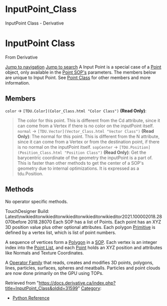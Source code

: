

# InputPoint_Class

InputPoint Class - Derivative




# InputPoint Class
From Derivative

[Jump to navigation](#mw-head)
[Jump to search](#searchInput)
A Input Point is a special case of a [Point](Point_Class.html "Point Class") object, only available in the [Point SOP's](Point_SOP.html "Point SOP") parameters.
The members below are unique to Input Point. See [Point Class](Point_Class.html "Point Class") for other members and more information.
  

## Members
`color` → `[TDU.Color](Color_Class.html "Color Class")` **(Read Only)**:
> The color for this point. This is different from the Cd attribute, since it can come from a Vertex if there is no color on the inputPoint itself.
`normal` → `[TDU.Vector](Vector_Class.html "Vector Class")` **(Read Only)**:
> The normal for this point. This is different from the N attribute, since it can come from a Vertex or from the destination point, if there is no normal on the inputPoint itself.
`sopCenter` → `[TDU.Position](Position_Class.html "Position Class")` **(Read Only)**:
> Get the barycentric coordinate of the geometry the inputPoint is a part of. This is faster than other methods to get the center of a SOP's geometry due to internal optimizations. It is expressed as a tdu.Position.
## Methods
No operator specific methods.
  
TouchDesigner Build: Latest\nwikieditorwikieditorwikieditorwikieditorwikieditor2021.100002018.28070before 2018.28070
Each SOP has a list of Points. Each point has an XYZ 3D position value plus other optional attributes. Each polygon [Primitive](Primitive.html "Primitive") is defined by a vertex list, which is list of point numbers.

A sequence of vertices form a [Polygon](Polygon.html "Polygon") in a [SOP](SOP.html "SOP"). Each vertex is an integer index into the [Point List](Point_List.html "Point List"), and each [Point](Point.html "Point") holds an XYZ position and attributes like Normals and Texture Coordinates.

A [Operator Family](Operator_Family.html "Operator Family") that reads, creates and modifies 3D points, polygons, lines, particles, surfaces, spheres and meatballs. Particles and point clouds are now done primarily on the GPU using TOPs.

Retrieved from "<https://docs.derivative.ca/index.php?title=InputPoint_Class&oldid=31599>"
[Category](Special_Categories.html "Special:Categories"):
* [Python Reference](Category_Python_Reference.html "Category:Python Reference")